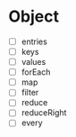 # Object

- [ ] entries
- [ ] keys
- [ ] values
- [ ] forEach
- [ ] map
- [ ] filter
- [ ] reduce
- [ ] reduceRight
- [ ] every
